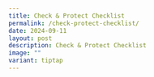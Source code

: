 ```yaml
---
title: Check & Protect Checklist
permalink: /check-protect-checklist/
date: 2024-09-11
layout: post
description: Check & Protect Checklist
image: ""
variant: tiptap
---
```

